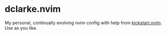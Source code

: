 # dclarke.nvim
My personal, continually evolving nvim config with help from [kickstart.nvim](https://github.com/nvim-lua/kickstart.nvim). Use as you like. 
